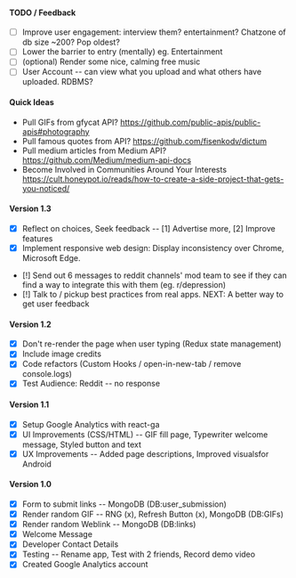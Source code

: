 #### TODO / Feedback
- [ ] Improve user engagement: interview them? entertainment? Chatzone of db size ~200? Pop oldest?
- [ ] Lower the barrier to entry (mentally) eg. Entertainment
- [ ] (optional) Render some nice, calming free music  
- [ ] User Account -- can view what you upload and what others have uploaded. RDBMS?  

#### Quick Ideas
* Pull GIFs from gfycat API? https://github.com/public-apis/public-apis#photography
* Pull famous quotes from API? https://github.com/fisenkodv/dictum
* Pull medium articles from Medium API? https://github.com/Medium/medium-api-docs
* Become Involved in Communities Around Your Interests https://cult.honeypot.io/reads/how-to-create-a-side-project-that-gets-you-noticed/

#### Version 1.3
- [x] Reflect on choices, Seek feedback -- [1] Advertise more, [2] Improve features
- [x] Implement responsive web design: Display inconsistency over Chrome, Microsoft Edge.
- [!] Send out 6 messages to reddit channels' mod team to see if they can find a way to integrate this with them (eg. r/depression)  
- [!] Talk to / pickup best practices from real apps. NEXT: A better way to get user feedback

#### Version 1.2
- [x] Don't re-render the page when user typing (Redux state management)  
- [x] Include image credits
- [x] Code refactors (Custom Hooks / open-in-new-tab / remove console.logs)  
- [x] Test Audience: Reddit -- no response  

#### Version 1.1  
- [x] Setup Google Analytics with react-ga  
- [x] UI Improvements (CSS/HTML) -- GIF fill page, Typewriter welcome message, Styled button and text
- [x] UX Improvements -- Added page descriptions, Improved visualsfor Android
  
#### Version 1.0  
- [x] Form to submit links -- MongoDB (DB:user_submission)
- [x] Render random GIF -- RNG (x), Refresh Button (x), MongoDB (DB:GIFs)  
- [x] Render random Weblink -- MongoDB (DB:links)  
- [x] Welcome Message
- [x] Developer Contact Details
- [x] Testing -- Rename app, Test with 2 friends, Record demo video
- [x] Created Google Analytics account
